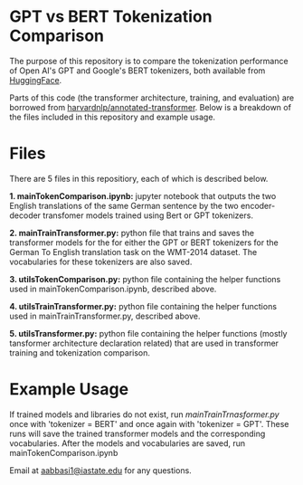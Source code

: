 # GPT vs BERT Tokenization Comparison

The purpose of this repository is to  compare the tokenization performance of Open AI's GPT and Google's BERT tokenizers, both available from [HuggingFace](https://huggingface.co/docs/transformers/v4.48.0/en/main_classes/tokenizer#transformers.PreTrainedTokenizer).
 
Parts of this code (the transformer architecture, training, and evaluation) are borrowed from [harvardnlp/annotated-transformer](https://github.com/harvardnlp/annotated-transformer). Below is a breakdown of the files included in this repository and example usage.

# Files
There are 5 files in this repositiory, each of which is described below.

**1. mainTokenComparison.ipynb:** jupyter notebook that outputs the two English translations of the same German sentence by the two encoder-decoder transfomer models trained using Bert or GPT tokenizers.

**2. mainTrainTransformer.py:**  python file that trains and saves the transformer models for the  for either the GPT or BERT tokenizers for the German To English translation task on the WMT-2014 dataset. The vocabularies for these tokenizers are also saved.

**3. utilsTokenComparison.py:** python file  containing the helper functions used in mainTokenComparison.ipynb, described above.

**4. utilsTrainTransformer.py:** python file containing the helper functions used in mainTrainTransformer.py, described above.

**5. utilsTransformer.py:** python file containing the helper functions (mostly tansformer architecture declaration related) that are used in transformer training and tokenization comparison. 

# Example Usage
If trained models and libraries do not exist, run *mainTrainTrnasformer.py* once with 'tokenizer = BERT' and once again with 'tokenizer = GPT'. These runs will save the trained transformer models and the corresponding vocabularies. After the models and vocabularies are saved, run mainTokenComparison.ipynb


Email at aabbasi1@iastate.edu for any questions.
